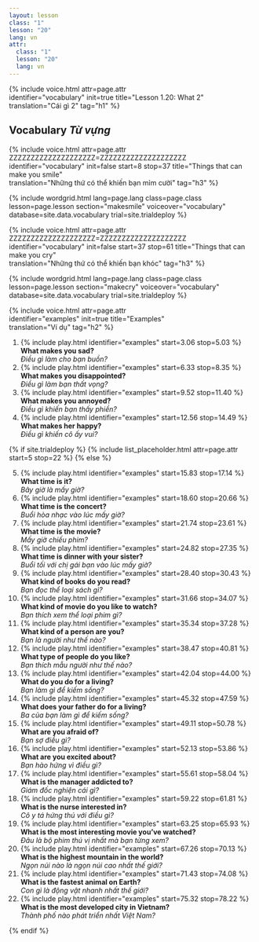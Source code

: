 ```yaml
---
layout: lesson
class: "1"
lesson: "20"
lang: vn
attr:
  class: "1"
  lesson: "20"
  lang: vn
---
```


{%  include voice.html attr=page.attr  
	identifier="vocabulary"  init=true
	title="Lesson 1.20: What 2"        
	translation="Cái gì 2"
    tag="h1" %}

## Vocabulary   *Từ vựng* 

{%  include voice.html attr=page.attr    ZZZZZZZZZZZZZZZZZZZZ=ZZZZZZZZZZZZZZZZZZZZ
	identifier="vocabulary"  init=false start=8 stop=37
	title="Things that can make you smile"        
	translation="Những thứ có thể khiến bạn mỉm cười"
    tag="h3" %}


{% include wordgrid.html lang=page.lang	
		class=page.class 
		lesson=page.lesson 
		section="makesmile"
		voiceover="vocabulary"
		database=site.data.vocabulary 
		trial=site.trialdeploy %}
		
{%  include voice.html attr=page.attr    ZZZZZZZZZZZZZZZZZZZZ=ZZZZZZZZZZZZZZZZZZZZ
	identifier="vocabulary"  init=false start=37 stop=61
	title="Things that can make you cry"        
	translation="Những thứ có thể khiến bạn khóc"
    tag="h3" %}

{% include wordgrid.html lang=page.lang
		class=page.class 
		lesson=page.lesson 
		section="makecry"
		voiceover="vocabulary"
		database=site.data.vocabulary 
		trial=site.trialdeploy %}

{%  include voice.html attr=page.attr  
	identifier="examples"  init=true
	title="Examples"        
	translation="Ví dụ"
    tag="h2" %}

1. {% include play.html identifier="examples" start=3.06 stop=5.03 %} **What makes you sad?**  
*Điều gì làm cho bạn buồn?*
2. {% include play.html identifier="examples" start=6.33 stop=8.35 %} **What makes you disappointed?**  
*Điều gì làm bạn thất vọng?*
3. {% include play.html identifier="examples" start=9.52 stop=11.40 %} **What makes you annoyed?**  
*Điều gì khiến bạn thấy phiền?*
4. {% include play.html identifier="examples" start=12.56 stop=14.49 %} **What makes her happy?**  
*Điều gì khiến cô ấy vui?*

{% if site.trialdeploy %}
	{% include list_placeholder.html  attr=page.attr     start=5 stop=22 %}
	{% else %}

5. {% include play.html identifier="examples" start=15.83 stop=17.14 %} **What time is it?**  
*Bây giờ là mấy giờ?*
6. {% include play.html identifier="examples" start=18.60 stop=20.66 %} **What time is the concert?**  
*Buổi hòa nhạc vào lúc mấy giờ?*
7. {% include play.html identifier="examples" start=21.74 stop=23.61 %} **What time is the movie?**  
*Mấy giờ chiếu phim?*
8. {% include play.html identifier="examples" start=24.82 stop=27.35 %} **What time is dinner with your sister?**  
*Buổi tối với chị gái bạn vào lúc mấy giờ?*
9. {% include play.html identifier="examples" start=28.40 stop=30.43 %} **What kind of books do you read?**  
*Bạn đọc thể loại sách gì?*
10. {% include play.html identifier="examples" start=31.66 stop=34.07 %} **What kind of movie do you like to watch?**  
*Bạn thích xem thể loại phim gì?*
11. {% include play.html identifier="examples" start=35.34 stop=37.28 %} **What kind of a person are you?**  
*Bạn là người như thế nào?*
12. {% include play.html identifier="examples" start=38.47 stop=40.81 %} **What type of people do you like?**  
*Bạn thích mẫu người như thế nào?*
13. {% include play.html identifier="examples" start=42.04 stop=44.00 %} **What do you do for a living?**  
*Bạn làm gì để kiếm sống?*
14. {% include play.html identifier="examples" start=45.32 stop=47.59 %} **What does your father do for a living?**  
*Ba của bạn làm gì để kiếm sống?*
15. {% include play.html identifier="examples" start=49.11 stop=50.78 %} **What are you afraid of?**  
*Bạn sợ điều gì?*
16. {% include play.html identifier="examples" start=52.13 stop=53.86 %} **What are you excited about?**  
*Bạn hào hứng vì điều gì?*
17. {% include play.html identifier="examples" start=55.61 stop=58.04 %} **What is the manager addicted to?**  
*Giám đốc nghiện cái gì?*
18. {% include play.html identifier="examples" start=59.22 stop=61.81 %} **What is the nurse interested in?**  
*Cô y tá hứng thú với điều gì?*
19. {% include play.html identifier="examples" start=63.25 stop=65.93 %} **What is the most interesting movie you’ve watched?**  
*Đâu là bộ phim thú vị nhất mà bạn từng xem?*
20. {% include play.html identifier="examples" start=67.26 stop=70.13 %} **What is the highest mountain in the world?**  
*Ngọn núi nào là ngọn núi cao nhất thế giới?*
21. {% include play.html identifier="examples" start=71.43 stop=74.08 %} **What is the fastest animal on Earth?**  
*Con gì là động vật nhanh nhất thế giới?*
22. {% include play.html identifier="examples" start=75.32 stop=78.22 %} **What is the most developed city in Vietnam?**  
*Thành phố nào phát triển nhất Việt Nam?*

{% endif %}

